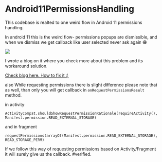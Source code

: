 # Android11PermissionsHandling


This codebase is realted to one weird flow in Android 11 permissions handling. 

In android 11 this is the weird flow-  permissions popups are dismissible, 
and when we dismiss we get callback like user selected never ask again :grin:

<img src="https://media.giphy.com/media/TXFbYzcwXS0AzBICbG/giphy.gif">



I wrote a blog on it where you check more about this problem and its workaround solution.


<a href="https://medium.com/native-mobile-bits/handling-permissions-in-android-11-fa79602a4724">Check blog here. How to fix it :) </a> 


also While requesting permissions there is slight difference please note that as well, than only you will get callback in ```onRequestPermissionsResult``` method.


in activity

```ActivityCompat.shouldShowRequestPermissionRationale(requireActivity(), Manifest.permission.READ_EXTERNAL_STORAGE)```


and in fragment

```requestPermissions(arrayOf(Manifest.permission.READ_EXTERNAL_STORAGE), READ_STORAGE_PERM)```

If we follow this way of requesting permissions based on Activity/Fragment it will surely give us the callback. #verified.
